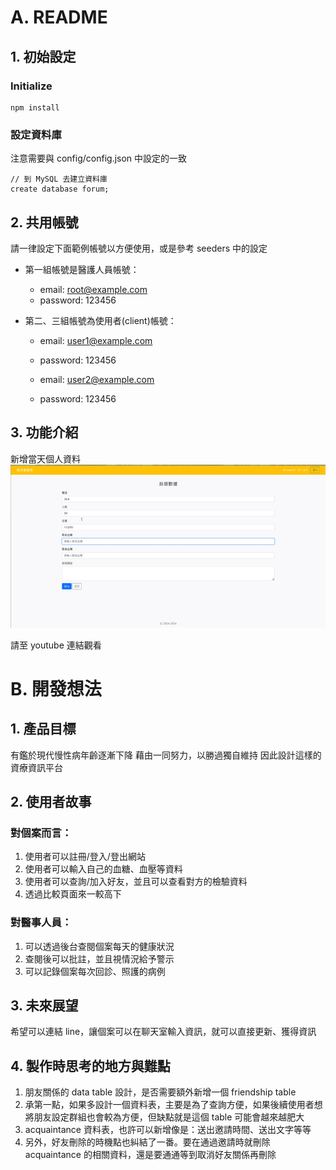 # A. README

## 1. 初始設定
### Initialize
```
npm install
```

### 設定資料庫
注意需要與 config/config.json 中設定的一致
```
// 到 MySQL 去建立資料庫
create database forum;
```

## 2. 共用帳號
請一律設定下面範例帳號以方便使用，或是參考 seeders 中的設定
* 第一組帳號是醫護人員帳號：
  * email: root@example.com
  * password: 123456

* 第二、三組帳號為使用者(client)帳號：
  * email: user1@example.com
  * password: 123456

  * email: user2@example.com
  * password: 123456

## 3. 功能介紹
新增當天個人資料
![image](https://github.com/Wei-Hsiang86/care-together/blob/main/public/demo/add-data.gif)

請至 youtube 連結觀看

# B. 開發想法

## 1. 產品目標
有鑑於現代慢性病年齡逐漸下降
藉由一同努力，以勝過獨自維持
因此設計這樣的資療資訊平台

## 2. 使用者故事

### 對個案而言：
1. 使用者可以註冊/登入/登出網站
2. 使用者可以輸入自己的血糖、血壓等資料
3. 使用者可以查詢/加入好友，並且可以查看對方的檢驗資料
4. 透過比較頁面來一較高下

### 對醫事人員：
1. 可以透過後台查閱個案每天的健康狀況
2. 查閱後可以批註，並且視情況給予警示
3. 可以記錄個案每次回診、照護的病例

## 3. 未來展望
希望可以連結 line，讓個案可以在聊天室輸入資訊，就可以直接更新、獲得資訊

## 4. 製作時思考的地方與難點
1. 朋友關係的 data table 設計，是否需要額外新增一個 friendship table
2. 承第一點，如果多設計一個資料表，主要是為了查詢方便，如果後續使用者想將朋友設定群組也會較為方便，但缺點就是這個 table 可能會越來越肥大
3. acquaintance 資料表，也許可以新增像是：送出邀請時間、送出文字等等
4. 另外，好友刪除的時機點也糾結了一番。要在通過邀請時就刪除 acquaintance 的相關資料，還是要通通等到取消好友關係再刪除
